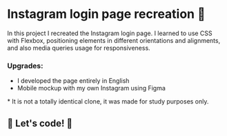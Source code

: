 # Instagram login page recreation 📸

In this project I recreated the Instagram login page.
I learned to use CSS with Flexbox, positioning elements in different orientations and alignments, and also media queries usage for responsiveness.

### Upgrades:

* I developed the page entirely in English
* Mobile mockup with my own Instagram using Figma


\* It is not a totally identical clone, it was made for study purposes only.


## 🚀 Let's code! 🚀
